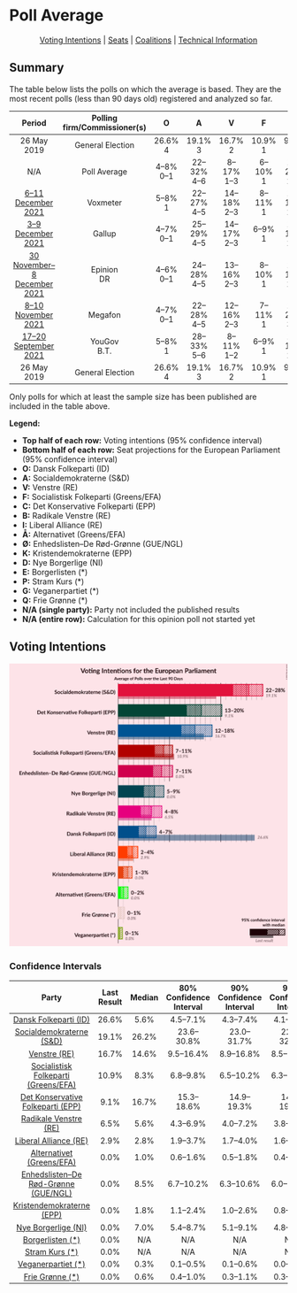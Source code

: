 # Poll Average

<p align="center"><a href="#voting-intentions">Voting Intentions</a> | <a href="#seats">Seats</a> | <a href="#coalitions">Coalitions</a> | <a href="#technical-information">Technical Information</a></p>

## Summary

The table below lists the polls on which the average is based. They are the most recent polls (less than 90 days old) registered and analyzed so far.

| Period     | Polling firm/Commissioner(s) | O | A | V | F | C | B | I | Å | Ø | K | D | E | P | G | Q |
|:----------:|:----------------------------:|:--:|:--:|:--:|:--:|:--:|:--:|:--:|:--:|:--:|:--:|:--:|:--:|:--:|:--:|:--:|
| 26 May 2019 | General Election | 26.6% <br> 4 | 19.1% <br> 3 | 16.7% <br> 2 | 10.9% <br> 1 | 9.1% <br> 1 | 6.5% <br> 1 | 2.9% <br> 0 | 0.0% <br> 0 | 0.0% <br> 0 | 0.0% <br> 0 | 0.0% <br> 0 | 0.0% <br> 0 | 0.0% <br> 0 | 0.0% <br> 0 | 0.0% <br> 0 |
| N/A | Poll Average | 4–8% <br> 0–1 | 22–32% <br> 4–6 | 8–17% <br> 1–3 | 6–10% <br> 1 | 15–20% <br> 2–3 | 4–7% <br> 0–1 | 2–4% <br> 0 | 0–2% <br> 0 | 6–11% <br> 1 | 1–3% <br> 0 | 5–9% <br> 0–1 | N/A <br> N/A | N/A <br> N/A | 0–1% <br> 0 | 0–1% <br> 0 |
| [6–11 December 2021](2021-12-11-Voxmeter.html) | Voxmeter | 5–8% <br> 1 | 22–27% <br> 4–5 | 14–18% <br> 2–3 | 8–11% <br> 1 | 14–19% <br> 2–3 | 5–8% <br> 0–1 | 2–4% <br> 0 | 1–2% <br> 0 | 8–12% <br> 1–2 | 1–3% <br> 0 | 4–7% <br> 0–1 | N/A <br> N/A | N/A <br> N/A | 0% <br> 0 | N/A <br> N/A |
| [3–9 December 2021](2021-12-09-Gallup.html) | Gallup | 4–7% <br> 0–1 | 25–29% <br> 4–5 | 14–17% <br> 2–3 | 6–9% <br> 1 | 15–18% <br> 2–3 | 4–7% <br> 1 | 3–5% <br> 0 | 0–1% <br> 0 | 8–11% <br> 1 | 1–2% <br> 0 | 5–7% <br> 1 | N/A <br> N/A | N/A <br> N/A | 0–1% <br> 0 | N/A <br> N/A |
| [30 November–8 December 2021](2021-12-08-Epinion.html) | Epinion <br> DR | 4–6% <br> 0–1 | 24–28% <br> 4–5 | 13–16% <br> 2–3 | 8–10% <br> 1 | 14–18% <br> 2–3 | 5–8% <br> 1 | 2–4% <br> 0 | 0–1% <br> 0 | 7–9% <br> 1 | 1–3% <br> 0 | 6–9% <br> 1 | N/A <br> N/A | N/A <br> N/A | 0–1% <br> 0 | 0–1% <br> 0 |
| [8–10 November 2021](2021-11-10-Megafon.html) | Megafon | 4–7% <br> 0–1 | 22–28% <br> 4–5 | 12–16% <br> 2–3 | 7–11% <br> 1 | 16–21% <br> 3–4 | 4–7% <br> 0–1 | 2–4% <br> 0 | 0–2% <br> 0 | 7–11% <br> 1 | 1–3% <br> 0 | 6–9% <br> 1 | N/A <br> N/A | N/A <br> N/A | 0–1% <br> 0 | 0–1% <br> 0 |
| [17–20 September 2021](2021-09-20-YouGov.html) | YouGov <br> B.T. | 5–8% <br> 1 | 28–33% <br> 5–6 | 8–11% <br> 1–2 | 6–9% <br> 1 | 15–19% <br> 2–3 | 3–6% <br> 0–1 | 1–3% <br> 0 | 1–2% <br> 0 | 6–8% <br> 1 | 1–2% <br> 0 | 7–10% <br> 1 | N/A <br> N/A | N/A <br> N/A | N/A <br> N/A | N/A <br> N/A |
| 26 May 2019 | General Election | 26.6% <br> 4 | 19.1% <br> 3 | 16.7% <br> 2 | 10.9% <br> 1 | 9.1% <br> 1 | 6.5% <br> 1 | 2.9% <br> 0 | 0.0% <br> 0 | 0.0% <br> 0 | 0.0% <br> 0 | 0.0% <br> 0 | 0.0% <br> 0 | 0.0% <br> 0 | 0.0% <br> 0 | 0.0% <br> 0 |

Only polls for which at least the sample size has been published are included in the table above.

**Legend:**
+ **Top half of each row:** Voting intentions (95% confidence interval)
+ **Bottom half of each row:** Seat projections for the European Parliament (95% confidence interval)
+ **O:** Dansk Folkeparti (ID)
+ **A:** Socialdemokraterne (S&D)
+ **V:** Venstre (RE)
+ **F:** Socialistisk Folkeparti (Greens/EFA)
+ **C:** Det Konservative Folkeparti (EPP)
+ **B:** Radikale Venstre (RE)
+ **I:** Liberal Alliance (RE)
+ **Å:** Alternativet (Greens/EFA)
+ **Ø:** Enhedslisten–De Rød-Grønne (GUE/NGL)
+ **K:** Kristendemokraterne (EPP)
+ **D:** Nye Borgerlige (NI)
+ **E:** Borgerlisten (*)
+ **P:** Stram Kurs (*)
+ **G:** Veganerpartiet (*)
+ **Q:** Frie Grønne (*)
+ **N/A (single party):** Party not included the published results
+ **N/A (entire row):** Calculation for this opinion poll not started yet

## Voting Intentions

![Graph with voting intentions not yet produced](average-2022-01-31.png "Voting Intentions")

### Confidence Intervals

| Party | Last Result | Median | 80% Confidence Interval | 90% Confidence Interval | 95% Confidence Interval | 99% Confidence Interval |
|:-----:|:-----------:|:------:|:-----------------------:|:-----------------------:|:-----------------------:|:-----------------------:|
| <a href="#dansk-folkeparti-(id)">Dansk Folkeparti (ID)</a> | 26.6% | 5.6% | 4.5–7.1% |4.3–7.4% | 4.1–7.7% | 3.7–8.3% |
| <a href="#socialdemokraterne-(s&d)">Socialdemokraterne (S&D)</a> | 19.1% | 26.2% | 23.6–30.8% |23.0–31.7% | 22.5–32.3% | 21.6–33.4% |
| <a href="#venstre-(re)">Venstre (RE)</a> | 16.7% | 14.6% | 9.5–16.4% |8.9–16.8% | 8.5–17.3% | 7.9–18.1% |
| <a href="#socialistisk-folkeparti-(greens/efa)">Socialistisk Folkeparti (Greens/EFA)</a> | 10.9% | 8.3% | 6.8–9.8% |6.5–10.2% | 6.3–10.5% | 5.9–11.2% |
| <a href="#det-konservative-folkeparti-(epp)">Det Konservative Folkeparti (EPP)</a> | 9.1% | 16.7% | 15.3–18.6% |14.9–19.3% | 14.6–19.9% | 14.0–21.0% |
| <a href="#radikale-venstre-(re)">Radikale Venstre (RE)</a> | 6.5% | 5.6% | 4.3–6.9% |4.0–7.2% | 3.8–7.4% | 3.4–7.9% |
| <a href="#liberal-alliance-(re)">Liberal Alliance (RE)</a> | 2.9% | 2.8% | 1.9–3.7% |1.7–4.0% | 1.6–4.2% | 1.3–4.6% |
| <a href="#alternativet-(greens/efa)">Alternativet (Greens/EFA)</a> | 0.0% | 1.0% | 0.6–1.6% |0.5–1.8% | 0.4–1.9% | 0.3–2.3% |
| <a href="#enhedslisten–de-rød-grønne-(gue/ngl)">Enhedslisten–De Rød-Grønne (GUE/NGL)</a> | 0.0% | 8.5% | 6.7–10.2% |6.3–10.6% | 6.0–10.9% | 5.5–11.6% |
| <a href="#kristendemokraterne-(epp)">Kristendemokraterne (EPP)</a> | 0.0% | 1.8% | 1.1–2.4% |1.0–2.6% | 0.8–2.8% | 0.7–3.1% |
| <a href="#nye-borgerlige-(ni)">Nye Borgerlige (NI)</a> | 0.0% | 7.0% | 5.4–8.7% |5.1–9.1% | 4.8–9.4% | 4.4–10.1% |
| <a href="#borgerlisten-(*)">Borgerlisten (*)</a> | 0.0% | N/A | N/A |N/A | N/A | N/A |
| <a href="#stram-kurs-(*)">Stram Kurs (*)</a> | 0.0% | N/A | N/A |N/A | N/A | N/A |
| <a href="#veganerpartiet-(*)">Veganerpartiet (*)</a> | 0.0% | 0.3% | 0.1–0.5% |0.1–0.6% | 0.0–0.7% | 0.0–0.9% |
| <a href="#frie-grønne-(*)">Frie Grønne (*)</a> | 0.0% | 0.6% | 0.4–1.0% |0.3–1.1% | 0.3–1.3% | 0.2–1.5% |


